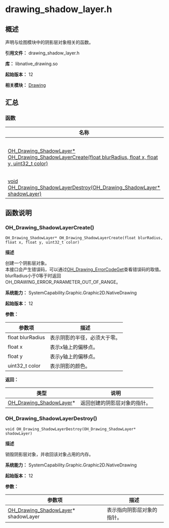 # drawing_shadow_layer.h

## 概述

声明与绘图模块中的阴影层对象相关的函数。

**引用文件：** drawing_shadow_layer.h

**库：** libnative_drawing.so

**起始版本：** 12

**相关模块：** [Drawing](capi-drawing.md)

## 汇总

### 函数

| 名称 | 描述 |
| -- | -- |
| [OH_Drawing_ShadowLayer* OH_Drawing_ShadowLayerCreate(float blurRadius, float x, float y, uint32_t color)](#oh_drawing_shadowlayercreate) | 创建一个阴影层对象。<br>本接口会产生错误码，可以通过[OH_Drawing_ErrorCodeGet](capi-drawing-error-code-h.md#oh_drawing_errorcodeget)查看错误码的取值。<br>blurRadius小于0等于时返回OH_DRAWING_ERROR_PARAMETER_OUT_OF_RANGE。 |
| [void OH_Drawing_ShadowLayerDestroy(OH_Drawing_ShadowLayer* shadowLayer)](#oh_drawing_shadowlayerdestroy) | 销毁阴影层对象，并收回该对象占用的内存。 |

## 函数说明

### OH_Drawing_ShadowLayerCreate()

```
OH_Drawing_ShadowLayer* OH_Drawing_ShadowLayerCreate(float blurRadius, float x, float y, uint32_t color)
```

**描述**

创建一个阴影层对象。<br>本接口会产生错误码，可以通过[OH_Drawing_ErrorCodeGet](capi-drawing-error-code-h.md#oh_drawing_errorcodeget)查看错误码的取值。<br>blurRadius小于0等于时返回OH_DRAWING_ERROR_PARAMETER_OUT_OF_RANGE。

**系统能力：** SystemCapability.Graphic.Graphic2D.NativeDrawing

**起始版本：** 12


**参数：**

| 参数项 | 描述 |
| -- | -- |
| float blurRadius | 表示阴影的半径，必须大于零。 |
| float x | 表示x轴上的偏移点。 |
| float y | 表示y轴上的偏移点。 |
| uint32_t color | 表示阴影的颜色。 |

**返回：**

| 类型 | 说明 |
| -- | -- |
| [OH_Drawing_ShadowLayer](capi-oh-drawing-shadowlayer.md)* | 返回创建的阴影层对象的指针。 |

### OH_Drawing_ShadowLayerDestroy()

```
void OH_Drawing_ShadowLayerDestroy(OH_Drawing_ShadowLayer* shadowLayer)
```

**描述**

销毁阴影层对象，并收回该对象占用的内存。

**系统能力：** SystemCapability.Graphic.Graphic2D.NativeDrawing

**起始版本：** 12


**参数：**

| 参数项 | 描述 |
| -- | -- |
| [OH_Drawing_ShadowLayer](capi-oh-drawing-shadowlayer.md)* shadowLayer | 表示指向阴影层对象的指针。 |


